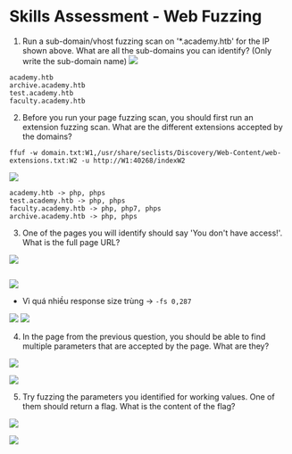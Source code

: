 # Skills Assessment - Web Fuzzing
1. Run a sub-domain/vhost fuzzing scan on '*.academy.htb' for the IP shown above. What are all the sub-domains you can identify? (Only write the sub-domain name)
![](../../../../Image/Pasted%20image%2020250429140615.png)
```
academy.htb
archive.academy.htb
test.academy.htb
faculty.academy.htb
```

2. Before you run your page fuzzing scan, you should first run an extension fuzzing scan. What are the different extensions accepted by the domains?
```
ffuf -w domain.txt:W1,/usr/share/seclists/Discovery/Web-Content/web-extensions.txt:W2 -u http://W1:40268/indexW2
```
![](../../../../Image/Pasted%20image%2020250429142710.png)
```
academy.htb -> php, phps
test.academy.htb -> php, phps
faculty.academy.htb -> php, php7, phps
archive.academy.htb -> php, phps
```

3. One of the pages you will identify should say 'You don't have access!'. What is the full page URL?

![](../../../../Image/Pasted%20image%2020250429144919.png)

```

```

![](../../../../Image/Pasted%20image%2020250429151708.png)

- Vì quá nhiều response size trùng -> `-fs 0,287`

![](../../../../Image/Pasted%20image%2020250429152914.png)
![](../../../../Image/Pasted%20image%2020250429153046.png)

4. In the page from the previous question, you should be able to find multiple parameters that are accepted by the page. What are they?

![](../../../../Image/Pasted%20image%2020250429154659.png)

![](../../../../Image/Pasted%20image%2020250429160037.png)

5. Try fuzzing the parameters you identified for working values. One of them should return a flag. What is the content of the flag?

![](../../../../Image/Pasted%20image%2020250429161236.png)

![](../../../../Image/Pasted%20image%2020250429161156.png)